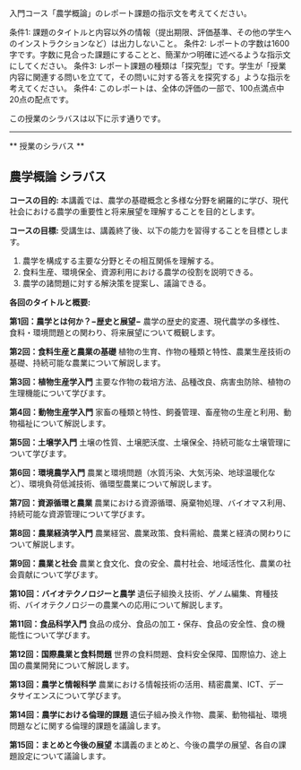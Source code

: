 入門コース「農学概論」のレポート課題の指示文を考えてください。

条件1: 課題のタイトルと内容以外の情報（提出期限、評価基準、その他の学生へのインストラクションなど）は出力しないこと。
条件2: レポートの字数は1600字です。字数に見合った課題にすることと、簡潔かつ明確に述べるような指示文にしてください。
条件3: レポート課題の種類は「探究型」です。学生が「授業内容に関連する問いを立てて，その問いに対する答えを探究する」ような指示を考えてください。
条件4: このレポートは、全体の評価の一部で、100点満点中20点の配点です。

この授業のシラバスは以下に示す通りです。

---------------------------------------
** 授業のシラバス **
## 農学概論 シラバス

**コースの目的:** 本講義では、農学の基礎概念と多様な分野を網羅的に学び、現代社会における農学の重要性と将来展望を理解することを目的とします。

**コースの目標:**  受講生は、講義終了後、以下の能力を習得することを目標とします。
1. 農学を構成する主要な分野とその相互関係を理解する。
2. 食料生産、環境保全、資源利用における農学の役割を説明できる。
3. 農学の諸問題に対する解決策を提案し、議論できる。


**各回のタイトルと概要:**

**第1回：農学とは何か？−歴史と展望−**
農学の歴史的変遷、現代農学の多様性、食料・環境問題との関わり、将来展望について概観します。

**第2回：食料生産と農業の基礎**
植物の生育、作物の種類と特性、農業生産技術の基礎、持続可能な農業について解説します。

**第3回：植物生産学入門**
主要な作物の栽培方法、品種改良、病害虫防除、植物の生理機能について学びます。

**第4回：動物生産学入門**
家畜の種類と特性、飼養管理、畜産物の生産と利用、動物福祉について解説します。

**第5回：土壌学入門**
土壌の性質、土壌肥沃度、土壌保全、持続可能な土壌管理について学びます。

**第6回：環境農学入門**
農業と環境問題（水質汚染、大気汚染、地球温暖化など）、環境負荷低減技術、循環型農業について解説します。

**第7回：資源循環と農業**
農業における資源循環、廃棄物処理、バイオマス利用、持続可能な資源管理について学びます。

**第8回：農業経済学入門**
農業経営、農業政策、食料需給、農業と経済の関わりについて解説します。

**第9回：農業と社会**
農業と食文化、食の安全、農村社会、地域活性化、農業の社会貢献について学びます。

**第10回：バイオテクノロジーと農学**
遺伝子組換え技術、ゲノム編集、育種技術、バイオテクノロジーの農業への応用について解説します。

**第11回：食品科学入門**
食品の成分、食品の加工・保存、食品の安全性、食の機能性について学びます。

**第12回：国際農業と食料問題**
世界の食料問題、食料安全保障、国際協力、途上国の農業開発について解説します。

**第13回：農学と情報科学**
農業における情報技術の活用、精密農業、ICT、データサイエンスについて学びます。

**第14回：農学における倫理的課題**
遺伝子組み換え作物、農薬、動物福祉、環境問題などに関する倫理的課題を議論します。

**第15回：まとめと今後の展望**
本講義のまとめと、今後の農学の展望、各自の課題設定について議論します。
